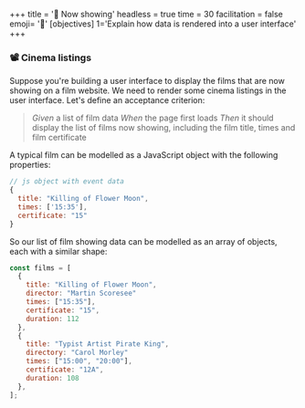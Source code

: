 +++
title = '🍿 Now showing'
headless = true
time = 30
facilitation = false
emoji= '🧩'
[objectives]
    1='Explain how data is rendered into a user interface'
+++

### 📽️ Cinema listings

Suppose you're building a user interface to display the films that are now showing on a film website. We need to render some cinema listings in the user interface. Let's define an acceptance criterion:

> _Given_ a list of film data
> _When_ the page first loads
> _Then_ it should display the list of films now showing, including the film title, times and film certificate

A typical film can be modelled as a JavaScript object with the following properties:

```js
// js object with event data
{
  title: "Killing of Flower Moon",
  times: ['15:35'],
  certificate: "15"
}
```

So our list of film showing data can be modelled as an array of objects, each with a similar shape:

```js
const films = [
  {
    title: "Killing of Flower Moon",
    director: "Martin Scoresee"
    times: ["15:35"],
    certificate: "15",
    duration: 112
  },
  {
    title: "Typist Artist Pirate King",
    directory: "Carol Morley"
    times: ["15:00", "20:00"],
    certificate: "12A",
    duration: 108
  },
];
```
